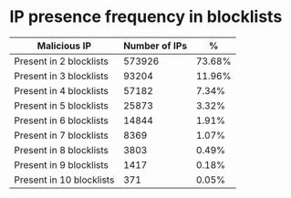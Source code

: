 # IP presence frequency in blocklists
| Malicious IP | Number of IPs | % |
|----|----|----|
| Present in 2 blocklists | 573926 | 73.68% |
| Present in 3 blocklists | 93204 | 11.96% |
| Present in 4 blocklists | 57182 | 7.34% |
| Present in 5 blocklists | 25873 | 3.32% |
| Present in 6 blocklists | 14844 | 1.91% |
| Present in 7 blocklists | 8369 | 1.07% |
| Present in 8 blocklists | 3803 | 0.49% |
| Present in 9 blocklists | 1417 | 0.18% |
| Present in 10 blocklists | 371 | 0.05% |
